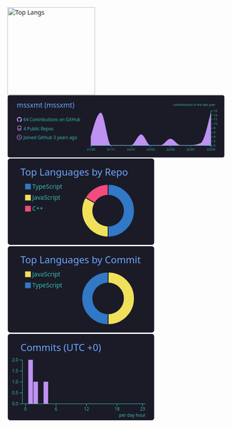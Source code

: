    <a href="#">
      <img
        alt="Top Langs"
        height="200"
        src="https://github-readme-stats.vercel.app/api?username=mssxmt&count_private=true&show_icons=true&theme=tokyonight"
      />
    </a>
    <a href="#">
      <svg
        xmlns="http://www.w3.org/2000/svg"
        width="700"
        height="200"
        viewBox="0 0 700 200"
      >
        <style>
          * {
            font-family: "Segoe UI", Ubuntu, "Helvetica Neue", Sans-Serif;
          }
        </style>
        <rect
          x="1.5"
          y="1.5"
          rx="5"
          ry="5"
          height="98%"
          width="98%"
          stroke="#1a1b27"
          stroke-width="1"
          fill="#1a1b27"
          stroke-opacity="1"
        ></rect>
        <text x="30" y="40" style="font-size: 22px; fill: #70a5fd">
          mssxmt (mssxmt)
        </text>
        <g transform="translate(0,40)">
          <g transform="translate(30,30)">
            <g transform="translate(0,0)" width="14" height="14" fill="#bf91f3">
              <path
                fill-rule="evenodd"
                d="M8 0C3.58 0 0 3.58 0 8c0 3.54 2.29 6.53 5.47 7.59.4.07.55-.17.55-.38 0-.19-.01-.82-.01-1.49-2.01.37-2.53-.49-2.69-.94-.09-.23-.48-.94-.82-1.13-.28-.15-.68-.52-.01-.53.63-.01 1.08.58 1.23.82.72 1.21 1.87.87 2.33.66.07-.52.28-.87.51-1.07-1.78-.2-3.64-.89-3.64-3.95 0-.87.31-1.59.82-2.15-.08-.2-.36-1.02.08-2.12 0 0 .67-.21 2.2.82.64-.18 1.32-.27 2-.27.68 0 1.36.09 2 .27 1.53-1.04 2.2-.82 2.2-.82.44 1.1.16 1.92.08 2.12.51.56.82 1.27.82 2.15 0 3.07-1.87 3.75-3.65 3.95.29.25.54.73.54 1.48 0 1.07-.01 1.93-.01 2.2 0 .21.15.46.55.38A8.013 8.013 0 0016 8c0-4.42-3.58-8-8-8z"
              ></path>
            </g>
            <g
              transform="translate(0,28)"
              width="14"
              height="14"
              fill="#bf91f3"
            >
              <path
                fill-rule="evenodd"
                d="M2 2.5A2.5 2.5 0 014.5 0h8.75a.75.75 0 01.75.75v12.5a.75.75 0 01-.75.75h-2.5a.75.75 0 110-1.5h1.75v-2h-8a1 1 0 00-.714 1.7.75.75 0 01-1.072 1.05A2.495 2.495 0 012 11.5v-9zm10.5-1V9h-8c-.356 0-.694.074-1 .208V2.5a1 1 0 011-1h8zM5 12.25v3.25a.25.25 0 00.4.2l1.45-1.087a.25.25 0 01.3 0L8.6 15.7a.25.25 0 00.4-.2v-3.25a.25.25 0 00-.25-.25h-3.5a.25.25 0 00-.25.25z"
              ></path>
            </g>
            <g
              transform="translate(0,56)"
              width="14"
              height="14"
              fill="#bf91f3"
            >
              <path
                fill-rule="evenodd"
                d="M1.5 8a6.5 6.5 0 1113 0 6.5 6.5 0 01-13 0zM8 0a8 8 0 100 16A8 8 0 008 0zm.5 4.75a.75.75 0 00-1.5 0v3.5a.75.75 0 00.471.696l2.5 1a.75.75 0 00.557-1.392L8.5 7.742V4.75z"
              ></path>
            </g>
            <text x="21" y="14" style="fill: #38bdae; font-size: 14px">
              64 Contributions on GitHub
            </text>
            <text x="21" y="42" style="fill: #38bdae; font-size: 14px">
              4 Public Repos
            </text>
            <text x="21" y="70" style="fill: #38bdae; font-size: 14px">
              Joined GitHub 3 years ago
            </text>
          </g>
          <g color="#bf91f3" transform="translate(295,10)">
            <path
              transform="translate(-30,0)"
              stroke="#bf91f3"
              fill="#bf91f3"
              opacity="1"
              d="M0,82.5C10.410958904109588,44.6875,20.821917808219176,6.875,31.232876712328764,6.875C41.990867579908674,6.875,52.74885844748858,110,63.50684931506849,110C73.91780821917808,110,84.32876712328768,110,94.73972602739727,110C105.49771689497717,110,116.25570776255708,110,127.01369863013699,110C137.7716894977169,110,148.5296803652968,75.625,159.2876712328767,75.625C169.00456621004565,75.625,178.72146118721463,110,188.43835616438358,110C199.19634703196348,110,209.95433789954336,110,220.71232876712327,110C231.12328767123287,110,241.53424657534248,89.375,251.94520547945208,89.375C262.70319634703196,89.375,273.46118721461187,110,284.2191780821918,110C294.63013698630135,110,305.041095890411,110,315.45205479452056,110C326.21004566210047,110,336.9680365296804,107.70833333333333,347.7260273972603,103.125C358.4840182648402,98.54166666666667,369.2420091324201,52.70833333333333,380,6.875L380,110C369.2420091324201,110,358.4840182648402,110,347.7260273972603,110C336.9680365296804,110,326.21004566210047,110,315.45205479452056,110C305.041095890411,110,294.63013698630135,110,284.2191780821918,110C273.46118721461187,110,262.70319634703196,110,251.94520547945208,110C241.53424657534248,110,231.12328767123287,110,220.71232876712327,110C209.95433789954336,110,199.19634703196348,110,188.43835616438358,110C178.72146118721463,110,169.00456621004565,110,159.2876712328767,110C148.5296803652968,110,137.7716894977169,110,127.01369863013699,110C116.25570776255708,110,105.49771689497717,110,94.73972602739727,110C84.32876712328768,110,73.91780821917808,110,63.50684931506849,110C52.74885844748858,110,41.990867579908674,110,31.232876712328764,110C20.821917808219176,110,10.410958904109588,110,0,110Z"
            ></path>
            <g
              color="#38bdae"
              transform="translate(-30,110)"
              fill="none"
              font-size="10"
              font-family="sans-serif"
              text-anchor="middle"
            >
              <path
                class="domain"
                stroke="currentColor"
                d="M0.5,6V0.5H380.5V6"
              ></path>
              <g class="tick" opacity="1" transform="translate(0.5,0)">
                <line stroke="currentColor" y2="6"></line>
                <text fill="currentColor" y="9" dy="0.71em">21/09</text>
              </g>
              <g
                class="tick"
                opacity="1"
                transform="translate(64.0068493150685,0)"
              >
                <line stroke="currentColor" y2="6"></line>
                <text fill="currentColor" y="9" dy="0.71em">21/11</text>
              </g>
              <g
                class="tick"
                opacity="1"
                transform="translate(127.51369863013699,0)"
              >
                <line stroke="currentColor" y2="6"></line>
                <text fill="currentColor" y="9" dy="0.71em">22/01</text>
              </g>
              <g
                class="tick"
                opacity="1"
                transform="translate(188.93835616438358,0)"
              >
                <line stroke="currentColor" y2="6"></line>
                <text fill="currentColor" y="9" dy="0.71em">22/03</text>
              </g>
              <g
                class="tick"
                opacity="1"
                transform="translate(252.44520547945208,0)"
              >
                <line stroke="currentColor" y2="6"></line>
                <text fill="currentColor" y="9" dy="0.71em">22/05</text>
              </g>
              <g
                class="tick"
                opacity="1"
                transform="translate(315.95205479452056,0)"
              >
                <line stroke="currentColor" y2="6"></line>
                <text fill="currentColor" y="9" dy="0.71em">22/07</text>
              </g>
              <g class="tick" opacity="1" transform="translate(380.5,0)">
                <line stroke="currentColor" y2="6"></line>
                <text fill="currentColor" y="9" dy="0.71em">22/09</text>
              </g>
            </g>
            <g
              color="#38bdae"
              transform="translate(350,0)"
              fill="none"
              font-size="10"
              font-family="sans-serif"
              text-anchor="start"
            >
              <path
                class="domain"
                stroke="currentColor"
                d="M6,110.5H0.5V0.5H6"
              ></path>
              <g class="tick" opacity="1" transform="translate(0,110.5)">
                <line stroke="currentColor" x2="6"></line>
                <text fill="currentColor" x="9" dy="0.32em">0</text>
              </g>
              <g class="tick" opacity="1" transform="translate(0,96.75)">
                <line stroke="currentColor" x2="6"></line>
                <text fill="currentColor" x="9" dy="0.32em">2</text>
              </g>
              <g class="tick" opacity="1" transform="translate(0,83)">
                <line stroke="currentColor" x2="6"></line>
                <text fill="currentColor" x="9" dy="0.32em">4</text>
              </g>
              <g class="tick" opacity="1" transform="translate(0,69.25)">
                <line stroke="currentColor" x2="6"></line>
                <text fill="currentColor" x="9" dy="0.32em">6</text>
              </g>
              <g class="tick" opacity="1" transform="translate(0,55.5)">
                <line stroke="currentColor" x2="6"></line>
                <text fill="currentColor" x="9" dy="0.32em">8</text>
              </g>
              <g class="tick" opacity="1" transform="translate(0,41.75)">
                <line stroke="currentColor" x2="6"></line>
                <text fill="currentColor" x="9" dy="0.32em">10</text>
              </g>
              <g class="tick" opacity="1" transform="translate(0,28)">
                <line stroke="currentColor" x2="6"></line>
                <text fill="currentColor" x="9" dy="0.32em">12</text>
              </g>
              <g class="tick" opacity="1" transform="translate(0,14.25)">
                <line stroke="currentColor" x2="6"></line>
                <text fill="currentColor" x="9" dy="0.32em">14</text>
              </g>
              <g class="tick" opacity="1" transform="translate(0,0.5)">
                <line stroke="currentColor" x2="6"></line>
                <text fill="currentColor" x="9" dy="0.32em">16</text>
              </g>
            </g>
            <g>
              <text y="-15" x="230" style="fill: #38bdae; font-size: 10px">
                contributions in the last year
              </text>
            </g>
          </g>
        </g>
      </svg>
    </a>
    <a href="#">
      <svg
        xmlns="http://www.w3.org/2000/svg"
        width="340"
        height="200"
        viewBox="0 0 340 200"
      >
        <style>
          * {
            font-family: "Segoe UI", Ubuntu, "Helvetica Neue", Sans-Serif;
          }
        </style>
        <rect
          x="1.5"
          y="1.5"
          rx="5"
          ry="5"
          height="98%"
          width="98%"
          stroke="#1a1b27"
          stroke-width="1"
          fill="#1a1b27"
          stroke-opacity="1"
        ></rect>
        <text x="30" y="40" style="font-size: 22px; fill: #70a5fd">
          Top Languages by Repo
        </text>
        <g transform="translate(0,40)">
          <g transform="translate(40,0)">
            <rect
              y="18"
              width="14"
              height="14"
              fill="#3178c6"
              stroke="#1a1b27"
              style="stroke-width: 1px"
            ></rect>
            <rect
              y="43.2"
              width="14"
              height="14"
              fill="#f1e05a"
              stroke="#1a1b27"
              style="stroke-width: 1px"
            ></rect>
            <rect
              y="68.4"
              width="14"
              height="14"
              fill="#f34b7d"
              stroke="#1a1b27"
              style="stroke-width: 1px"
            ></rect>
            <text x="16.8" y="30" style="fill: #38bdae; font-size: 14px">
              TypeScript
            </text>
            <text x="16.8" y="55.2" style="fill: #38bdae; font-size: 14px">
              JavaScript
            </text>
            <text x="16.8" y="80.4" style="fill: #38bdae; font-size: 14px">
              C++
            </text>
          </g>
          <g transform="translate( 230, 80 )">
            <g class="arc">
              <path
                d="M3.67394039744206e-15,-60A60,60,0,1,1,3.67394039744206e-15,60L2.1431318985078682e-15,35A35,35,0,1,0,2.1431318985078682e-15,-35Z"
                style="fill: #3178c6; stroke-width: 2px"
                stroke="#1a1b27"
              ></path>
            </g>
            <g class="arc">
              <path
                d="M3.67394039744206e-15,60A60,60,0,0,1,-51.96152422706634,-29.999999999999964L-30.310889132455365,-17.49999999999998A35,35,0,0,0,2.1431318985078682e-15,35Z"
                style="fill: #f1e05a; stroke-width: 2px"
                stroke="#1a1b27"
              ></path>
            </g>
            <g class="arc">
              <path
                d="M-51.96152422706634,-29.999999999999964A60,60,0,0,1,-6.431252637433369e-14,-60L-3.7515640385027985e-14,-35A35,35,0,0,0,-30.310889132455365,-17.49999999999998Z"
                style="fill: #f34b7d; stroke-width: 2px"
                stroke="#1a1b27"
              ></path>
            </g>
          </g>
        </g>
      </svg>
    </a>
    <a href="#">
      <svg
        xmlns="http://www.w3.org/2000/svg"
        width="340"
        height="200"
        viewBox="0 0 340 200"
      >
        <style>
          * {
            font-family: "Segoe UI", Ubuntu, "Helvetica Neue", Sans-Serif;
          }
        </style>
        <rect
          x="1.5"
          y="1.5"
          rx="5"
          ry="5"
          height="98%"
          width="98%"
          stroke="#1a1b27"
          stroke-width="1"
          fill="#1a1b27"
          stroke-opacity="1"
        ></rect>
        <text x="30" y="40" style="font-size: 22px; fill: #70a5fd">
          Top Languages by Commit
        </text>
        <g transform="translate(0,40)">
          <g transform="translate(40,0)">
            <rect
              y="18"
              width="14"
              height="14"
              fill="#f1e05a"
              stroke="#1a1b27"
              style="stroke-width: 1px"
            ></rect>
            <rect
              y="43.2"
              width="14"
              height="14"
              fill="#3178c6"
              stroke="#1a1b27"
              style="stroke-width: 1px"
            ></rect>
            <text x="16.8" y="30" style="fill: #38bdae; font-size: 14px">
              JavaScript
            </text>
            <text x="16.8" y="55.2" style="fill: #38bdae; font-size: 14px">
              TypeScript
            </text>
          </g>
          <g transform="translate( 230, 80 )">
            <g class="arc">
              <path
                d="M3.67394039744206e-15,-60A60,60,0,1,1,3.67394039744206e-15,60L2.1431318985078682e-15,35A35,35,0,1,0,2.1431318985078682e-15,-35Z"
                style="fill: #f1e05a; stroke-width: 2px"
                stroke="#1a1b27"
              ></path>
            </g>
            <g class="arc">
              <path
                d="M3.67394039744206e-15,60A60,60,0,1,1,-1.1021821192326178e-14,-60L-6.429395695523604e-15,-35A35,35,0,1,0,2.1431318985078682e-15,35Z"
                style="fill: #3178c6; stroke-width: 2px"
                stroke="#1a1b27"
              ></path>
            </g>
          </g>
        </g>
      </svg>
    </a>
    <a href="#">
      <svg
        xmlns="http://www.w3.org/2000/svg"
        width="340"
        height="200"
        viewBox="0 0 340 200"
      >
        <style>
          * {
            font-family: "Segoe UI", Ubuntu, "Helvetica Neue", Sans-Serif;
          }
        </style>
        <rect
          x="1.5"
          y="1.5"
          rx="5"
          ry="5"
          height="98%"
          width="98%"
          stroke="#1a1b27"
          stroke-width="1"
          fill="#1a1b27"
          stroke-opacity="1"
        ></rect>
        <text x="30" y="40" style="font-size: 22px; fill: #70a5fd">
          Commits (UTC +0)
        </text>
        <g transform="translate(0,40)">
          <g color="#bf91f3" transform="translate(35,20)">
            <g
              color="#38bdae"
              transform="translate(0,100)"
              fill="none"
              font-size="10"
              font-family="sans-serif"
              text-anchor="middle"
            >
              <path
                class="domain"
                stroke="currentColor"
                d="M-1.1618257261410783,0.5H280.5"
              ></path>
              <g
                class="tick"
                opacity="1"
                transform="translate(6.3900414937759304,0)"
              >
                <line stroke="currentColor" y2="6"></line>
                <text fill="currentColor" y="9" dy="0.71em">0</text>
              </g>
              <g
                class="tick"
                opacity="1"
                transform="translate(76.09958506224066,0)"
              >
                <line stroke="currentColor" y2="6"></line>
                <text fill="currentColor" y="9" dy="0.71em">6</text>
              </g>
              <g
                class="tick"
                opacity="1"
                transform="translate(145.8091286307054,0)"
              >
                <line stroke="currentColor" y2="6"></line>
                <text fill="currentColor" y="9" dy="0.71em">12</text>
              </g>
              <g
                class="tick"
                opacity="1"
                transform="translate(215.51867219917014,0)"
              >
                <line stroke="currentColor" y2="6"></line>
                <text fill="currentColor" y="9" dy="0.71em">18</text>
              </g>
              <g
                class="tick"
                opacity="1"
                transform="translate(273.6099585062241,0)"
              >
                <line stroke="currentColor" y2="6"></line>
                <text fill="currentColor" y="9" dy="0.71em">23</text>
              </g>
            </g>
            <g
              color="#38bdae"
              transform="translate(-1.1618257261410783,0)"
              fill="none"
              font-size="10"
              font-family="sans-serif"
              text-anchor="end"
            >
              <path
                class="domain"
                stroke="currentColor"
                d="M-6,100.5H0.5V0.5H-6"
              ></path>
              <g class="tick" opacity="1" transform="translate(0,100.5)">
                <line stroke="currentColor" x2="-6"></line>
                <text fill="currentColor" x="-9" dy="0.32em">0.0</text>
              </g>
              <g class="tick" opacity="1" transform="translate(0,75.5)">
                <line stroke="currentColor" x2="-6"></line>
                <text fill="currentColor" x="-9" dy="0.32em">0.5</text>
              </g>
              <g class="tick" opacity="1" transform="translate(0,50.5)">
                <line stroke="currentColor" x2="-6"></line>
                <text fill="currentColor" x="-9" dy="0.32em">1.0</text>
              </g>
              <g class="tick" opacity="1" transform="translate(0,25.5)">
                <line stroke="currentColor" x2="-6"></line>
                <text fill="currentColor" x="-9" dy="0.32em">1.5</text>
              </g>
              <g class="tick" opacity="1" transform="translate(0,0.5)">
                <line stroke="currentColor" x2="-6"></line>
                <text fill="currentColor" x="-9" dy="0.32em">2.0</text>
              </g>
            </g>
            <rect
              class="bar"
              fill="#bf91f3"
              x="1.1618257261410747"
              y="100"
              width="10.456431535269711"
              height="0"
            ></rect>
            <rect
              class="bar"
              fill="#bf91f3"
              x="12.780082987551864"
              y="0"
              width="10.456431535269711"
              height="100"
            ></rect>
            <rect
              class="bar"
              fill="#bf91f3"
              x="24.398340248962654"
              y="50"
              width="10.456431535269711"
              height="50"
            ></rect>
            <rect
              class="bar"
              fill="#bf91f3"
              x="36.016597510373444"
              y="100"
              width="10.456431535269711"
              height="0"
            ></rect>
            <rect
              class="bar"
              fill="#bf91f3"
              x="47.634854771784234"
              y="50"
              width="10.456431535269711"
              height="50"
            ></rect>
            <rect
              class="bar"
              fill="#bf91f3"
              x="59.25311203319502"
              y="100"
              width="10.456431535269711"
              height="0"
            ></rect>
            <rect
              class="bar"
              fill="#bf91f3"
              x="70.87136929460581"
              y="100"
              width="10.456431535269711"
              height="0"
            ></rect>
            <rect
              class="bar"
              fill="#bf91f3"
              x="82.4896265560166"
              y="100"
              width="10.456431535269711"
              height="0"
            ></rect>
            <rect
              class="bar"
              fill="#bf91f3"
              x="94.10788381742739"
              y="100"
              width="10.456431535269711"
              height="0"
            ></rect>
            <rect
              class="bar"
              fill="#bf91f3"
              x="105.72614107883818"
              y="100"
              width="10.456431535269711"
              height="0"
            ></rect>
            <rect
              class="bar"
              fill="#bf91f3"
              x="117.34439834024897"
              y="100"
              width="10.456431535269711"
              height="0"
            ></rect>
            <rect
              class="bar"
              fill="#bf91f3"
              x="128.96265560165978"
              y="100"
              width="10.456431535269711"
              height="0"
            ></rect>
            <rect
              class="bar"
              fill="#bf91f3"
              x="140.58091286307055"
              y="100"
              width="10.456431535269711"
              height="0"
            ></rect>
            <rect
              class="bar"
              fill="#bf91f3"
              x="152.19917012448136"
              y="100"
              width="10.456431535269711"
              height="0"
            ></rect>
            <rect
              class="bar"
              fill="#bf91f3"
              x="163.81742738589213"
              y="100"
              width="10.456431535269711"
              height="0"
            ></rect>
            <rect
              class="bar"
              fill="#bf91f3"
              x="175.4356846473029"
              y="100"
              width="10.456431535269711"
              height="0"
            ></rect>
            <rect
              class="bar"
              fill="#bf91f3"
              x="187.0539419087137"
              y="100"
              width="10.456431535269711"
              height="0"
            ></rect>
            <rect
              class="bar"
              fill="#bf91f3"
              x="198.67219917012451"
              y="100"
              width="10.456431535269711"
              height="0"
            ></rect>
            <rect
              class="bar"
              fill="#bf91f3"
              x="210.2904564315353"
              y="100"
              width="10.456431535269711"
              height="0"
            ></rect>
            <rect
              class="bar"
              fill="#bf91f3"
              x="221.90871369294607"
              y="100"
              width="10.456431535269711"
              height="0"
            ></rect>
            <rect
              class="bar"
              fill="#bf91f3"
              x="233.52697095435687"
              y="100"
              width="10.456431535269711"
              height="0"
            ></rect>
            <rect
              class="bar"
              fill="#bf91f3"
              x="245.14522821576767"
              y="100"
              width="10.456431535269711"
              height="0"
            ></rect>
            <rect
              class="bar"
              fill="#bf91f3"
              x="256.76348547717845"
              y="100"
              width="10.456431535269711"
              height="0"
            ></rect>
            <rect
              class="bar"
              fill="#bf91f3"
              x="268.3817427385892"
              y="100"
              width="10.456431535269711"
              height="0"
            ></rect>
            <g>
              <text y="130" x="220" style="fill: #38bdae; font-size: 10px">
                per day hour
              </text>
            </g>
          </g>
        </g>
      </svg>
    </a>
